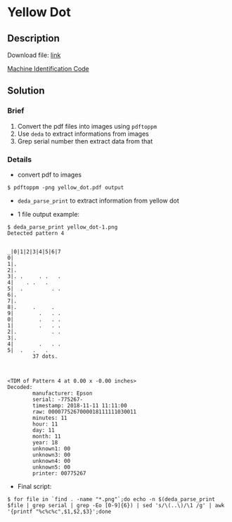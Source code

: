 # Yellow Dot

## Description

Download file: [link](yellow_dot.pdf)

[Machine Identification Code](https://en.wikipedia.org/wiki/Machine_Identification_Code)

## Solution

### Brief

1. Convert the pdf files into images using `pdftoppm`
2. Use `deda` to extract informations from images
3. Grep serial number then extract data from that

### Details

- convert pdf to images

```console
$ pdftoppm -png yellow_dot.pdf output
```

- `deda_parse_print` to extract information from yellow dot

- 1 file output example:

```console
$ deda_parse_print yellow_dot-1.png
Detected pattern 4


_|0|1|2|3|4|5|6|7
0|
1|.
2|.
3|. .     . .   .
4|    . .   .
5|  .         . .
6|.
7|.
8|.     .     .
9|        .   . .
0|        .   . .
1|        .   . .
2|.           . .
3|.
4|        .   . .
5|  .   .   .
        37 dots.



<TDM of Pattern 4 at 0.00 x -0.00 inches>
Decoded:
        manufacturer: Epson
        serial: -775267-
        timestamp: 2018-11-11 11:11:00
        raw: 0000775267000018111111030011
        minutes: 11
        hour: 11
        day: 11
        month: 11
        year: 18
        unknown1: 00
        unknown3: 00
        unknown4: 00
        unknown5: 00
        printer: 00775267
```

- Final script:

```console
$ for file in `find . -name "*.png"`;do echo -n $(deda_parse_print $file | grep serial | grep -Eo [0-9]{6}) | sed 's/\(..\)/\1 /g' | awk '{printf "%c%c%c",$1,$2,$3}';done
```


